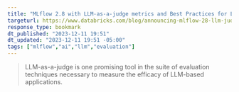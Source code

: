 ```yaml
---
title: "MLflow 2.8 with LLM-as-a-judge metrics and Best Practices for LLM Evaluation of RAG Applications"
targeturl: https://www.databricks.com/blog/announcing-mlflow-28-llm-judge-metrics-and-best-practices-llm-evaluation-rag-applications-part?utm_source=twitter&utm_medium=organic-social
response_type: bookmark
dt_published: "2023-12-11 19:51"
dt_updated: "2023-12-11 19:51 -05:00"
tags: ["mlflow","ai","llm","evaluation"]
---
```


> LLM-as-a-judge is one promising tool in the suite of evaluation techniques necessary to measure the efficacy of LLM-based applications.